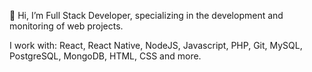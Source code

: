 👋 Hi, I’m Full Stack Developer, specializing in the development and monitoring of web projects.

I work with: React, React Native, NodeJS, Javascript, PHP, Git, MySQL, PostgreSQL, MongoDB, HTML, CSS and more.
